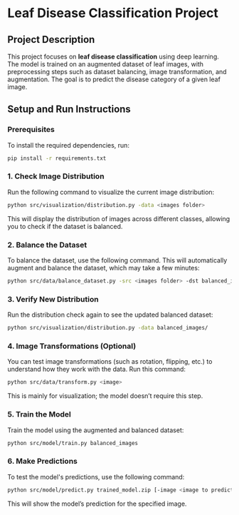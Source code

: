 # Leaf Disease Classification Project

## Project Description

This project focuses on **leaf disease classification** using deep learning. The model is trained on an augmented dataset of leaf images, with preprocessing steps such as dataset balancing, image transformation, and augmentation. The goal is to predict the disease category of a given leaf image.

## Setup and Run Instructions

### Prerequisites

To install the required dependencies, run:
```bash
pip install -r requirements.txt
```

### 1. Check Image Distribution

Run the following command to visualize the current image distribution:
```bash
python src/visualization/distribution.py -data <images folder>
```
This will display the distribution of images across different classes, allowing you to check if the dataset is balanced.

### 2. Balance the Dataset

To balance the dataset, use the following command. This will automatically augment and balance the dataset, which may take a few minutes:
```bash
python src/data/balance_dataset.py -src <images folder> -dst balanced_images/ -aug src/data/augment.py
```

### 3. Verify New Distribution

Run the distribution check again to see the updated balanced dataset:
```bash
python src/visualization/distribution.py -data balanced_images/
```

### 4. Image Transformations (Optional)

You can test image transformations (such as rotation, flipping, etc.) to understand how they work with the data. Run this command:
```bash
python src/data/transform.py <image>
```
This is mainly for visualization; the model doesn’t require this step.

### 5. Train the Model

Train the model using the augmented and balanced dataset:
```bash
python src/model/train.py balanced_images
```

### 6. Make Predictions

To test the model's predictions, use the following command:
```bash
python src/model/predict.py trained_model.zip [-image <image to predict> | -dir <folder of images to predict>]
```

This will show the model’s prediction for the specified image.
